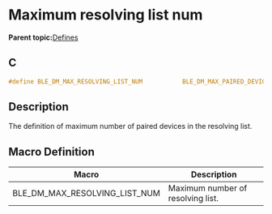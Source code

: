 # Maximum resolving list num

**Parent topic:**[Defines](GUID-5CB4FCDE-4F05-4A94-8CF6-BA811DC696D3.md)

## C

```c
#define BLE_DM_MAX_RESOLVING_LIST_NUM           BLE_DM_MAX_PAIRED_DEVICE_NUM
```

## Description

The definition of maximum number of paired devices in the resolving list.

## Macro Definition

|Macro|Description|
|-----|-----------|
|BLE\_DM\_MAX\_RESOLVING\_LIST\_NUM|Maximum number of resolving list.|

